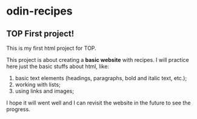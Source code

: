 # odin-recipes

<h2>TOP First project!</h2>

<p>This is my first html project for TOP.</p>

<p>This project is about creating a <strong>basic website</strong> with recipes. I will practice here just the basic stuffs about html, like:
<ol>
    <li> basic text elements (headings, paragraphs, bold and italic text, etc.);</li>
    <li> working with lists;</li>
    <li> using links and images;</li>
</ol></p>

<p>I hope it will went well and I can revisit the website in the future to see the progress.</p>